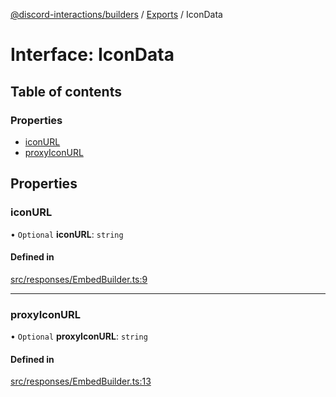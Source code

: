 [@discord-interactions/builders](../README.md) / [Exports](../modules.md) / IconData

# Interface: IconData

## Table of contents

### Properties

- [iconURL](IconData.md#iconurl)
- [proxyIconURL](IconData.md#proxyiconurl)

## Properties

### iconURL

• `Optional` **iconURL**: `string`

#### Defined in

[src/responses/EmbedBuilder.ts:9](https://github.com/ssMMiles/discord-interactions/blob/ef474ab/packages/builders/src/responses/EmbedBuilder.ts#L9)

___

### proxyIconURL

• `Optional` **proxyIconURL**: `string`

#### Defined in

[src/responses/EmbedBuilder.ts:13](https://github.com/ssMMiles/discord-interactions/blob/ef474ab/packages/builders/src/responses/EmbedBuilder.ts#L13)
